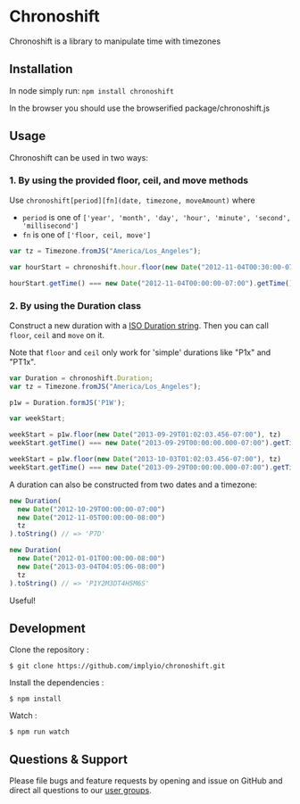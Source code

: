 # Chronoshift

Chronoshift is a library to manipulate time with timezones

## Installation

In node simply run: `npm install chronoshift`

In the browser you should use the browserified package/chronoshift.js


## Usage

Chronoshift can be used in two ways:

### 1. By using the provided floor, ceil, and move methods

Use `chronoshift[period][fn](date, timezone, moveAmount)` where

- `period` is one of `['year', 'month', 'day', 'hour', 'minute', 'second', 'millisecond']`
- `fn` is one of `['floor, ceil, move']`

```javascript
var tz = Timezone.fromJS("America/Los_Angeles");

var hourStart = chronoshift.hour.floor(new Date("2012-11-04T00:30:00-07:00"), tz));

hourStart.getTime() === new Date("2012-11-04T00:00:00-07:00").getTime()
```


### 2. By using the Duration class

Construct a new duration with a [ISO Duration string](http://en.wikipedia.org/wiki/ISO_8601#Durations). Then you can call `floor`, `ceil` and `move` on it.

Note that `floor` and `ceil` only work for 'simple' durations like "P1x" and "PT1x".

```javascript
var Duration = chronoshift.Duration;
var tz = Timezone.fromJS("America/Los_Angeles");

p1w = Duration.formJS('P1W');

var weekStart;

weekStart = p1w.floor(new Date("2013-09-29T01:02:03.456-07:00"), tz)
weekStart.getTime() === new Date("2013-09-29T00:00:00.000-07:00").getTime()

weekStart = p1w.floor(new Date("2013-10-03T01:02:03.456-07:00"), tz)
weekStart.getTime() === new Date("2013-09-29T00:00:00.000-07:00").getTime()
```

A duration can also be constructed from two dates and a timezone:

```javascript
new Duration(
  new Date("2012-10-29T00:00:00-07:00")
  new Date("2012-11-05T00:00:00-08:00")
  tz
).toString() // => 'P7D'

new Duration(
  new Date("2012-01-01T00:00:00-08:00")
  new Date("2013-03-04T04:05:06-08:00")
  tz
).toString() // => 'P1Y2M3DT4H5M6S'
```

Useful!

## Development

Clone the repository :

```
$ git clone https://github.com/implyio/chronoshift.git
```

Install the dependencies :

```
$ npm install
```

Watch :

```
$ npm run watch
```

## Questions & Support

Please file bugs and feature requests by opening and issue on GitHub and direct all questions to our [user groups](https://groups.google.com/forum/#!forum/imply-user-group).
